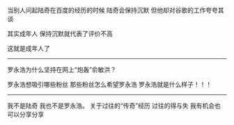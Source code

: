 
当别人问起陆奇在百度的经历的时候
陆奇会保持沉默
但他却对谷歌的工作夸夸其谈


其实成年人
保持沉默就代表了评价不高

这就是成年人了

---

罗永浩为什么坚持在网上“炮轰”俞敏洪？

罗永浩想吸引哪些粉丝
那些粉丝怎么希望罗永浩
罗永浩就是什么样子！！！

---

我不是陆奇
我也不是罗永浩。
关于过往的“传奇”经历
过往的得与失
我有机会也可以分享分享

